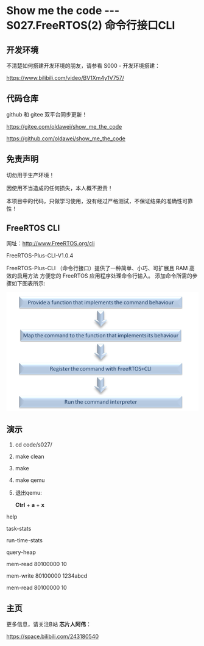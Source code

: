 # Show me the code --- S027.FreeRTOS(2) 命令行接口CLI

## 开发环境

不清楚如何搭建开发环境的朋友，请参看 S000 - 开发环境搭建：

https://www.bilibili.com/video/BV1Xm4y1V757/



## 代码仓库

github 和 gitee 双平台同步更新！

https://gitee.com/oldawei/show_me_the_code

https://github.com/oldawei/show_me_the_code



## 免责声明

切勿用于生产环境！

因使用不当造成的任何损失，本人概不担责！

本项目中的代码，只做学习使用，没有经过严格测试，不保证结果的准确性可靠性！



## FreeRTOS CLI

网址：http://www.FreeRTOS.org/cli

FreeRTOS-Plus-CLI-V1.0.4

FreeRTOS-Plus-CLI （命令行接口）提供了一种简单、小巧、可扩展且 RAM 高效的启用方法 方便您的 FreeRTOS 应用程序处理命令行输入。 添加命令所需的步骤如下图表所示:

![11](docs\11.png)



## 演示

1. cd code/s027/

2. make clean

3. make

4. make qemu

5. 退出qemu: 

   **Ctrl** + **a** + **x**



help

task-stats

run-time-stats

query-heap

mem-read 80100000 10

mem-write 80100000 1234abcd

mem-read 80100000 10





## 主页

更多信息，请关注B站 **芯片人阿伟**：

https://space.bilibili.com/243180540



